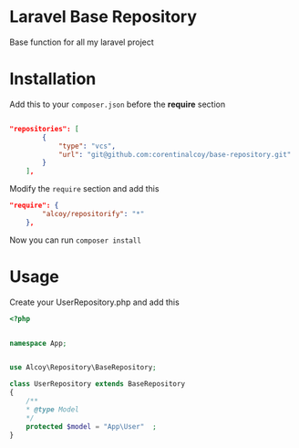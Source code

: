 # Laravel Base Repository

Base function for all my laravel project

# Installation 
Add this to your `composer.json` before the **require** section 
```json

"repositories": [
        {
            "type": "vcs",
            "url": "git@github.com:corentinalcoy/base-repository.git"
        }
    ],
```
Modify the `require` section and add this
```json
"require": {
        "alcoy/repositorify": "*"
    },
```
Now you can run `composer install`

# Usage
Create your UserRepository.php and add this

```php
<?php


namespace App;


use Alcoy\Repository\BaseRepository;

class UserRepository extends BaseRepository
{
    /**
    * @type Model
    */
    protected $model = "App\User"  ;
}

```